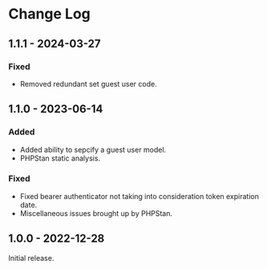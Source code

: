 # Change Log

## 1.1.1 - 2024-03-27

### Fixed

- Removed redundant set guest user code.

## 1.1.0 - 2023-06-14

### Added

- Added ability to sepcify a guest user model.
- PHPStan static analysis.

### Fixed

- Fixed bearer authenticator not taking into consideration token expiration date.
- Miscellaneous issues brought up by PHPStan.

## 1.0.0 - 2022-12-28

Initial release.

